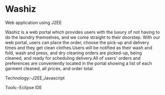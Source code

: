 # Washiz
Web application using J2EE

Washiz is a web portal which provides users with the luxury of not having to do the laundry themselves, and we come straight to their doorstep. With our web portal, users can place the order, choose the pick-up and delivery times and they get clean clothes.Users will be notified as their wash and fold, wash and press, and dry cleaning orders are picked-up, being cleaned, and ready for scheduling delivery.All of users' orders and preferences are conveniently located in the portal showing a list of each garment cleaned, all prices, and order total.

Technology:-J2EE,Javascript

Tools:-Eclipse IDE
